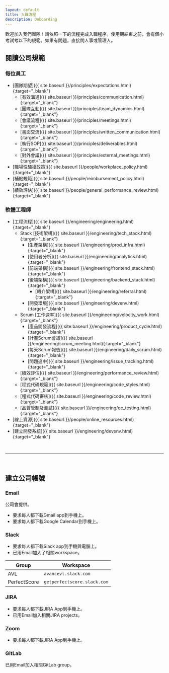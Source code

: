 ```yaml
---
layout: default
title: 入職流程
description: Onboarding
---
```


歡迎加入我們團隊！請依照一下的流程完成入職程序。使用期結束之前，會有個小考試考以下的規範。如果有問題，直接問人事或管理人。

## 閱讀公司規範

### 每位員工

- [團隊期望]({{ site.baseurl }}/principles/expectations.html){:target="_blank"}
	- [有效溝通]({{ site.baseurl }}/principles/communication.html){:target="_blank"}
    - [團隊互動]({{ site.baseurl }}/principles/team_dynamics.html){:target="_blank"}
    - [會議流程]({{ site.baseurl }}/principles/meetings.html){:target="_blank"}
    - [書面交流]({{ site.baseurl }}/principles/written_communication.html){:target="_blank"}
    - [執行SOP]({{ site.baseurl }}/principles/deliverables.html){:target="_blank"}
    - [對外會議]({{ site.baseurl }}/principles/external_meetings.html){:target="_blank"}
- [職場性騷擾政策]({{ site.baseurl }}/people/workplace_policy.html){:target="_blank"}
- [補貼規範]({{ site.baseurl }}/people/reimbursement_policy.html){:target="_blank"}
- [績效評估]({{ site.baseurl }}/people/general_performance_review.html){:target="_blank"}

### 軟體工程師

- [工程流程]({{ site.baseurl }}/engineering/engineering.html){:target="_blank"}
    - Stack [技術架構]({{ site.baseurl }}/engineering/tech_stack.html){:target="_blank"}
        - [生產架構]({{ site.baseurl }}/engineering/prod_infra.html){:target="_blank"}
        - [使用者分析]({{ site.baseurl }}/engineering/analytics.html){:target="_blank"}
        - [前端架構]({{ site.baseurl }}/engineering/frontend_stack.html){:target="_blank"}
        - [後端架構]({{ site.baseurl }}/engineering/backend_stack.html){:target="_blank"}
            - [轉介架構]({{ site.baseurl }}/engineering/referral.html){:target="_blank"}
        - [開發環境]({{ site.baseurl }}/engineering/devenv.html){:target="_blank"}
	- Scrum [工作速率]({{ site.baseurl }}/engineering/velocity_work.html){:target="_blank"}
        - [產品開發流程]({{ site.baseurl }}/engineering/product_cycle.html){:target="_blank"}
        - [計畫Scrum會議]({{ site.baseurl }}/engineering/scrum_meeting.html){:target="_blank"}
        - [每天Scrum報告]({{ site.baseurl }}/engineering/daily_scrum.html){:target="_blank"}
        - [問題追中]({{ site.baseurl }}/engineering/issue_tracking.html){:target="_blank"}
    - [績效評估]({{ site.baseurl }}/engineering/performance_review.html){:target="_blank"}
    - [程式代碼規範]({{ site.baseurl }}/engineering/code_styles.html){:target="_blank"}
    - [程式代碼審核]({{ site.baseurl }}/engineering/code_review.html){:target="_blank"}
    - [品質管制及測試]({{ site.baseurl }}/engineering/qc_testing.html){:target="_blank"}
- [線上資源]({{ site.baseurl }}/people/online_resources.html){:target="_blank"}
- [建立開發系統]({{ site.baseurl }}/engineering/devenv.html){:target="_blank"}

<br>

---

<br>

## 建立公司帳號

### Email

公司會提供。
* 要求每人都下載Gmail app到手機上。
* 要求每人都下載Google Calendar到手機上。

### Slack

* 要求每人都下載Slack app到手機與電腦上。
* 已用Email加入了相關workspace。

| Group | Workspace |
| --- | --- |
| AVL | `avancevl.slack.com` |
| PerfectScore | `getperfectscore.slack.com` |

### JIRA

* 要求每人都下載JIRA App到手機上。
* 已用Email加入相關JIRA projects。

### Zoom
* 要求每人都下載JIRA App到手機上。

### GitLab

已用Email加入相關GitLab group。